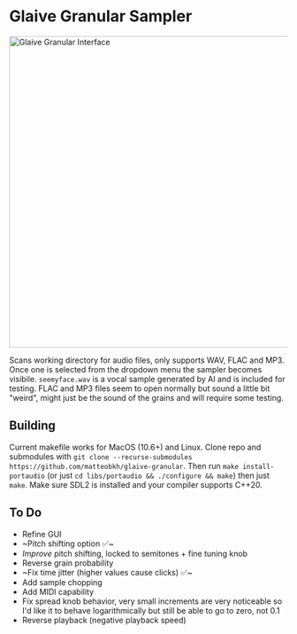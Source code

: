 # Glaive Granular Sampler
<img width="562" alt="Glaive Granular Interface" src="https://github.com/user-attachments/assets/eceb2f19-e0ca-49c3-96a3-d1ec275f5f0f" />

Scans working directory for audio files, only supports WAV, FLAC and MP3. Once one is selected from the dropdown menu the sampler becomes visibile. `seemyface.wav` is a vocal sample generated by AI and is included for testing. FLAC and MP3 files seem to open normally but sound a little bit "weird", might just be the sound of the grains and will require some testing.
## Building
Current makefile works for MacOS (10.6+) and Linux. Clone repo and submodules with `git clone --recurse-submodules https://github.com/matteobkh/glaive-granular`. Then run `make install-portaudio` (or just `cd libs/portaudio && ./configure && make`) then just `make`. Make sure SDL2 is installed and your compiler supports C++20.
## To Do
- Refine GUI
- ~Pitch shifting option ✅~
- _Improve_ pitch shifting, locked to semitones + fine tuning knob
- Reverse grain probability
- ~Fix time jitter (higher values cause clicks) ✅~
- Add sample chopping
- Add MIDI capability
- Fix spread knob behavior, very small increments are very noticeable so I'd like it to behave logarithmically but still be able to go to zero, not 0.1
- Reverse playback (negative playback speed)
